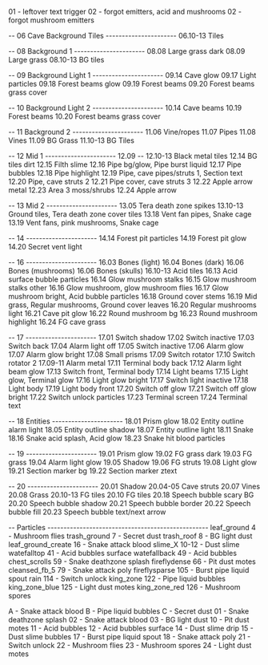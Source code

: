 01 - leftover text trigger
02 - forgot emitters, acid and mushrooms
02 - forgot mushroom emitters

-- 06 Cave Background Tiles ----------------------
06.10-13		Tiles

-- 08 Background 1 ----------------------
08.08			Large grass dark
08.09			Large grass
08.10-13		BG tiles

-- 09 Background Light 1 ----------------------
09.14			Cave glow
09.17			Light particles
09.18			Forest beams glow
09.19			Forest beams
09.20			Forest beams grass cover

-- 10 Background Light 2 ----------------------
10.14			Cave beams
10.19			Forest beams
10.20			Forest beams grass cover

-- 11 Background 2 ----------------------
11.06			Vine/ropes
11.07			Pipes
11.08			Vines
11.09			BG Grass
11.10-13		BG Tiles

-- 12 Mid 1 ----------------------
12.09			--
12.10-13		Black metal tiles
12.14			BG tiles dirt
12.15			Filth slime
12.16			Pipe bg/glow, Pipe burst liquid
12.17			Pipe bubbles
12.18			Pipe highlight
12.19			Pipe, cave pipes/struts 1, Section text
12.20			Pipe, cave struts 2
12.21			Pipe cover, cave struts 3
12.22			Apple arrow metal
12.23			Area 3 moss/shrubs
12.24			Apple arrow

-- 13 Mid 2 ----------------------
13.05			Tera death zone spikes
13.10-13		Ground tiles, Tera death zone cover tiles
13.18			Vent fan pipes, Snake cage
13.19			Vent fans, pink mushrooms, Snake cage

-- 14  ----------------------
14.14 			Forest pit particles
14.19			Forest pit glow
14.20			Secret vent light

-- 16 ----------------------
16.03			Bones (light)
16.04			Bones (dark)
16.06			Bones (mushrooms)
16.06			Bones (skulls)
16.10-13		Acid tiles
16.13			Acid surface bubble particles
16.14			Glow mushroom stalks
16.15			Glow mushroom stalks other
16.16			Glow mushroom, glow mushroom flies
16.17			Glow mushroom bright, Acid bubble particles
16.18			Ground cover stems
16.19			Mid grass, Regular mushrooms, Ground cover leaves
16.20			Regular mushrooms light
16.21			Cave pit glow
16.22			Round mushroom bg
16.23			Round mushroom highlight
16.24			FG cave grass

-- 17 ----------------------
17.01			Switch shadow
17.02			Switch inactive
17.03			Switch back
17.04			Alarm light off
17.05			Switch inactive
17.06			Alarm glow
17.07			Alarm glow bright
17.08			Small prisms
17.09			Switch rotator
17.10			Switch rotator 2
17.09-11		Alarm metal
17.11			Terminal body back
17.12			Alarm light beam glow
17.13			Switch front, Terminal body
17.14			Light beams
17.15			Light glow, Terminal glow
17.16			Light glow bright
17.17			Switch light inactive
17.18			Light body
17.19			Light body front
17.20			Switch off glow
17.21			Switch off glow bright
17.22			Switch unlock particles
17.23			Terminal screen
17.24			Terminal text

-- 18 Entities ----------------------
18.01			Prism glow
18.02			Entity outline alarm light
18.05			Entity outline shadow
18.07			Entity outline light
18.11			Snake
18.16			Snake acid splash, Acid glow
18.23			Snake hit blood particles

-- 19 ----------------------
19.01			Prism glow
19.02			FG grass dark
19.03			FG grass
19.04			Alarm light glow
19.05			Shadow
19.06			FG struts
19.08			Light glow
19.21			Section marker bg
19.22			Section marker ztext

-- 20 ----------------------
20.01			Shadow
20.04-05		Cave struts
20.07			Vines
20.08			Grass
20.10-13		FG tiles
20.10			FG tiles
20.18 			Speech bubble scary BG
20.20			Speech bubble shadow
20.21			Speech bubble border
20.22			Speech bubble fill
20.23			Speech bubble text/next arrow

-- Particles --------------------------------------------------
leaf_ground 4			- Mushroom flies
trash_ground 7			- Secret dust
trash_roof 8			- BG light dust
leaf_ground_create 16	- Snake attack blood
slime_X 10-12			- Dust slime
watefalltop 41			- Acid bubbles surface
watefallback 49			- Acid bubbles
chest_scrolls 59		- Snake deathzone splash
fireflydense 66			- Pit dust motes
cleansed_fb_5 79		- Snake attack poly
fireflysparse 105		- Burst pipe liquid spout
rain 114				- Switch unlock
king_zone 122			- Pipe liquid bubbles
king_zone_blue 125		- Light dust motes
king_zone_red 126		- Mushroom spores

A	- Snake attack blood
B	- Pipe liquid bubbles
C	- Secret dust
01	- Snake deathzone splash
02	- Snake attack blood
03	- BG light dust
10	- Pit dust motes
11	- Acid bubbles
12	- Acid bubbles surface
14	- Dust slime drip
15	- Dust slime bubbles
17	- Burst pipe liquid spout
18	- Snake attack poly
21	- Switch unlock
22	- Mushroom flies
23	- Mushroom spores
24	- Light dust motes
